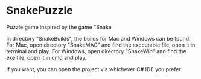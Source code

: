 # SnakePuzzle
Puzzle game inspired by the game "Snake


In directory "SnakeBuilds", the builds for Mac and Windows can be found. 
For Mac, open directory "SnakeMAC" and find the executable file, open it in terminal and play.
For Windows, open directory "SnakeWin" and find the exe file, open it in cmd and play.

If you want, you can open the project via whichever C# IDE you prefer.
